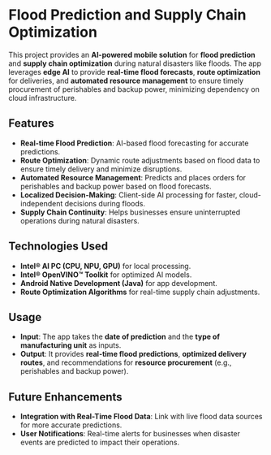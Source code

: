 # Flood Prediction and Supply Chain Optimization

This project provides an **AI-powered mobile solution** for **flood prediction** and **supply chain optimization** during natural disasters like floods. The app leverages **edge AI** to provide **real-time flood forecasts**, **route optimization** for deliveries, and **automated resource management** to ensure timely procurement of perishables and backup power, minimizing dependency on cloud infrastructure.

## Features

- **Real-time Flood Prediction**: AI-based flood forecasting for accurate predictions.
- **Route Optimization**: Dynamic route adjustments based on flood data to ensure timely delivery and minimize disruptions.
- **Automated Resource Management**: Predicts and places orders for perishables and backup power based on flood forecasts.
- **Localized Decision-Making**: Client-side AI processing for faster, cloud-independent decisions during floods.
- **Supply Chain Continuity**: Helps businesses ensure uninterrupted operations during natural disasters.

## Technologies Used

- **Intel® AI PC (CPU, NPU, GPU)** for local processing.
- **Intel® OpenVINO™ Toolkit** for optimized AI models.
- **Android Native Development (Java)** for app development.
- **Route Optimization Algorithms** for real-time supply chain adjustments.

## Usage

- **Input**: The app takes the **date of prediction** and the **type of manufacturing unit** as inputs.
- **Output**: It provides **real-time flood predictions**, **optimized delivery routes**, and recommendations for **resource procurement** (e.g., perishables and backup power).
  
## Future Enhancements

- **Integration with Real-Time Flood Data**: Link with live flood data sources for more accurate predictions.
- **User Notifications**: Real-time alerts for businesses when disaster events are predicted to impact their operations.
 
